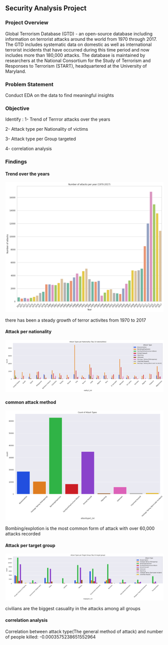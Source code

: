 ## Security Analysis Project

### Project Overview
Global Terrorism Database (GTD) - an open-source database including information on terrorist attacks around the world from 1970 through 2017. The GTD includes systematic data on domestic as well as international terrorist incidents that have occurred during this time period and now includes more than 180,000 attacks. The database is maintained by researchers at the National Consortium for the Study of Terrorism and Responses to Terrorism (START), headquartered at the University of Maryland.

### Problem Statement
Conduct EDA on the data to find meaningful insights

### Objective
Identify : 
1- Trend of Terrror attacks over the years

2- Attack type per Nationality of victims

3- Attack type per Group targeted

4- correlation analysis

### Findings
#### Trend over the years
<img src="/images/trend over years.png"/>

there has been a steady growth of terror activites from 1970 to 2017

#### Attack per nationality
<img src="/images/attack per nationality.png"/>


#### common attack method
<img src="/images/main attack types.png"/>

Bombing/explotion is the most common form of attack with over 60,000 attacks recorded

#### Attack per target group
<img src="/images/attack per target group.png"/>

civilians are the biggest casuality in the attacks among all groups

#### correlation analysis
Correlation between attack type(The general method of attack)  and number of people killed: -0.0003575238651552964
